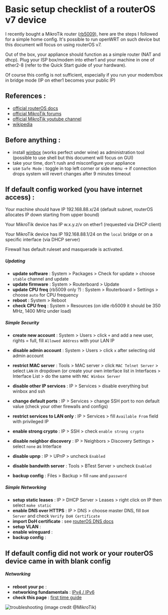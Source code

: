 # Basic setup checklist of a routerOS v7 device

I recently bought a MikroTik router ([rb5009](https://mikrotik.com/product/rb5009ug_s_in)), here are the steps I followed for a simple home config. It's possible to run openWRT on such device but this document will focus on using routerOS v7.

Out of the box, your appliance should function as a simple router (NAT and dhcp). Plug your ISP box/modem into ether1 and your machine in one of ether2-8 (refer to the Quick Start guide of your hardware).

Of course this config is not sufficient, especially if you run your modem/box in bridge mode (IP on ether1 becomes your public IP)

## References :

- [official routerOS docs](https://help.mikrotik.com/docs/display/ROS/RouterOS)
- [official MikroTik forums](https://forum.mikrotik.com/)
- [official MikroTik youtube channel](https://www.youtube.com/mikrotik)
- [wikipedia](https://en.wikipedia.org/wiki/Internet_protocol_suite)


## Before anything :

- install [winbox](https://mikrotik.com/download) (works perfect under wine) as administration tool (possible to use shell but this document will focus on GUI)
- take your time, don't rush and misconfigure your appliance
- use `Safe Mode` : toggle in top left corner or side menu -> if connection drops system will revert changes after 9 minutes timeout

## If default config worked (you have internet access) :

Your machine should have IP 192.168.88.x/24 (default subnet, routerOS allocates IP down starting from upper bound)

Your MikroTik device has IP w.x.y.z/v on ether1 (requested via DHCP client)

Your MikroTik device has IP 192.168.88.1/24 on the `local` bridge or on a specific interface (via DHCP server)

Firewall has default ruleset and masquerade is activated.

##### Updating

- __update software__ : System > Packages > Check for update > choose `stable` channel and update
- __update firmware__ : System > Routerboard > Update
- __update CPU freq__ (rb5009 only ?) : System > Routerboard > Settings > choose `auto` for CPU frequency
- __reboot__ : System > Reboot
- __check CPU freq__ : System > Resources (on idle rb5009 it should be 350 MHz, 1400 MHz under load) 

##### Simple Security

- __create new account__ : System > Users > click `+` and add a new user, rights = full, fill `Allowed Address` with your LAN IP
- __disable admin account__ : System > Users > click `x` after selecting old admin account
- __restrict MAC server__ : Tools > MAC server > click `MAC Telnet Server` > select `LAN` in dropdown (or create your own interface list in Interfaces > Interface List > do the same with `MAC Winbox Server`
- __disable other IP services__ : IP > Services > disable everything but winbox and ssh
- __change default ports__ : IP > Services > change SSH port to non default value (check your other firewalls and configs)
- __restrict services to LAN only__ : IP > Services > fill `Available From` field with privileged IP
-  __enable strong crypto__ : IP > SSH > check `enable strong crypto`

- __disable neighbor discovery__ : IP > Neighbors > Discovery Settings > select `none` as Interface
- __disable upnp__ : IP > UPnP > uncheck `Enabled`
- __disable bandwith server__ : Tools > BTest Server > uncheck `Enabled`
- __backup config__ : Files > Backup > fill `name` and `password`

##### Simple Networking

- __setup static leases__ : IP > DHCP Server > Leases > right click on IP then select `make static`
- __enable DNS over HTTPS__ : IP > DNS > choose master DNS, fill `DoH Server` and check `Verify DoH Certificate`
- __import DoH certificate__ : see [routerOS DNS docs](https://help.mikrotik.com/docs/display/ROS/DNS)
- __setup VLAN__ :
- __enable wireguard__ :
- __backup config__ :

## If default config did not work or your routerOS device came in with blank config

##### Networking

- __reboot your pc__ :
- __networking fundamentals__ : [IPv4 / IPv6](https://help.mikrotik.com/docs/display/ROS/IPv4+and+IPv6+Fundamentals)
- __check this page__ : [first time guide](https://help.mikrotik.com/docs/display/ROS/First+Time+Configuration)


![troubleshooting](https://help.mikrotik.com/docs/download/attachments/328151/troubleshoot_if_ping_fails.jpg?version=1&modificationDate=1582275155077&api=v2)
(image credit @MikroTik)
